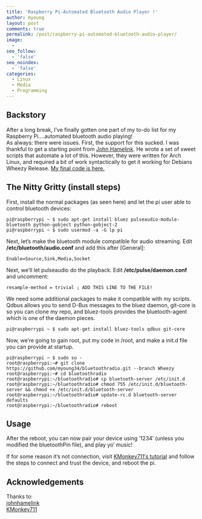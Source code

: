 ```yaml
---
title: 'Raspberry Pi-Automated Bluetooth Audio Player !'
author: myoung
layout: post
comments: true
permalink: /post/raspberry-pi-automated-bluetooth-audio-player/
image:
  - 
seo_follow:
  - 'false'
seo_noindex:
  - 'false'
categories:
  - Linux
  - Media
  - Programming
---
```

<!--more-->
## Backstory

After a long break, I&#8217;ve finally gotten one part of my to-do list for my Raspberry Pi&#8230;.automated bluetooth audio playing!  
As always: there were issues. First, the support for this sucked. I was thankful to get a starting point from <a title="John Hamelink" href="https://github.com/johnhamelink/bluetoothradio" target="_blank">John Hamelink</a>. He wrote a set of sweet scripts that automate a lot of this. However, they were written for Arch Linux, and required a bit of work syntactically to get it working for Debians Wheezy Release. <a href="https://github.com/myoung34/bluetoothradio" target="_blank">My final code is here.</a>

## The Nitty Gritty (install steps)

First, install the normal packages (as seen here) and let the pi user able to control bluetooth devices: 

```
pi@raspberrypi ~ $ sudo apt-get install bluez pulseaudio-module-bluetooth python-gobject python-gobject-2
pi@raspberrypi ~ $ sudo usermod -a -G lp pi
```

Next, let&#8217;s make the bluetooth module compatible for audio streaming. Edit **/etc/bluetooth/audio.conf** and add this after [General]: 

```
Enable=Source,Sink,Media,Socket
```


Next, we&#8217;ll let pulseaudio do the playback. Edit **/etc/pulse/daemon.conf** and uncomment: 

```
resample-method = trivial ; ADD THIS LINE TO THE FILE!
```


We need some additional packages to make it compatible with my scripts. Qdbus allows you to send D-Bus messages to the bluez daemon, git-core is so you can clone my repo, and bluez-tools provides the bluetooth-agent which is one of the daemon pieces. 

```
pi@raspberrypi ~ $ sudo apt-get install bluez-tools qdbus git-core
```


Now, we&#8217;re going to gain root, put my code in /root, and make a init.d file you can provide at startup. 

```
pi@raspberrypi ~ $ sudo su -
root@raspberrypi:~# git clone https://github.com/myoung34/bluetoothradio.git --branch Wheezy
root@raspberrypi:~# cd bluetoothradio
root@raspberrypi:~/bluetoothradio# cp bluetooth-server /etc/init.d
root@raspberrypi:~/bluetoothradio# chmod 755 /etc/init.d/bluetooth-server && chmod +x /etc/init.d/bluetooth-server
root@raspberrypi:~/bluetoothradio# update-rc.d bluetooth-server defaults
root@raspberrypi:~/bluetoothradio# reboot
```



## Usage

After the reboot, you can now pair your device using &#8217;1234&#8242; (unless you modified the bluetoothPin file), and play yo&#8217; music!

If for some reason it&#8217;s not connection, visit <a title="KMonkey711" href="https://kmonkey711.blogspot.com/" target="_blank">KMonkey711&#8242;s tutorial</a> and follow the steps to connect and trust the device, and reboot the pi.

## Acknowledgements

Thanks to:  
<a title="johnhamelink" href="https://github.com/johnhamelink" target="_blank">johnhamelink</a>  
<a title="KMonkey711" href="https://kmonkey711.blogspot.com/" target="_blank">KMonkey711</a>
